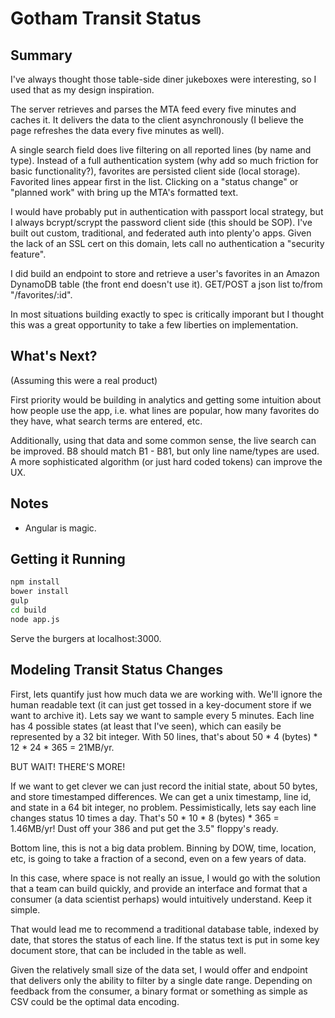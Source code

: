 Gotham Transit Status
=====================

Summary
-------

I've always thought those table-side diner jukeboxes were interesting, so I used that as my design inspiration.

The server retrieves and parses the MTA feed every five minutes and caches it. It delivers the data to the client asynchronously (I believe the page refreshes the data every five minutes as well).

A single search field does live filtering on all reported lines (by name and type). Instead of a full authentication system (why add so much friction for basic functionality?), favorites are persisted client side (local storage). Favorited lines appear first in the list. Clicking on a "status change" or "planned work" with bring up the MTA's formatted text.

I would have probably put in authentication with passport local strategy, but I always bcrypt/scrypt the password client side (this should be SOP). I've built out custom, traditional, and federated auth into plenty'o apps. Given the lack of an SSL cert on this domain, lets call no authentication a "security feature". 

I did build an endpoint to store and retrieve a user's favorites in an Amazon DynamoDB table (the front end doesn't use it). GET/POST a json list to/from "/favorites/:id". 

In most situations building exactly to spec is critically imporant but I thought this was a great opportunity to take a few liberties on implementation.


What's Next? 
------------
(Assuming this were a real product)

First priority would be building in analytics and getting some intuition about how people use the app, i.e. what lines are popular, how many favorites do they have, what search terms are entered, etc.

Additionally, using that data and some common sense, the live search can be improved. B8 should match B1 - B81, but only line name/types are used. A more sophisticated algorithm (or just hard coded tokens) can improve the UX.

Notes
-----

  * Angular is magic.


Getting it Running
------------------

```bash
npm install
bower install
gulp
cd build
node app.js

```
Serve the burgers at localhost:3000.


Modeling Transit Status Changes
-------------------------------

First, lets quantify just how much data we are working with. We'll ignore the human readable text (it can just get tossed in a key-document store if we want to archive it). Lets say we want to sample every 5 minutes. Each line has 4 possible states (at least that I've seen), which can easily be represented by a 32 bit integer. With 50 lines, that's about 50 * 4 (bytes) * 12 * 24 * 365 = 21MB/yr.

BUT WAIT! THERE'S MORE!

If we want to get clever we can just record the initial state, about 50 bytes, and store timestamped differences. We can get a unix timestamp, line id, and state in a 64 bit integer, no problem. Pessimistically, lets say each line changes status 10 times a day. That's 50 * 10 * 8 (bytes) * 365 = 1.46MB/yr! Dust off your 386 and put get the 3.5" floppy's ready. 

Bottom line, this is not a big data problem. Binning by DOW, time, location, etc, is going to take a fraction of a second, even on a few years of data. 

In this case, where space is not really an issue, I would go with the solution that a team can build quickly, and provide an interface and format that a consumer (a data scientist perhaps) would intuitively understand. Keep it simple.

That would lead me to recommend a traditional database table, indexed by date, that stores the status of each line. If the status text is put in some key document store, that can be included in the table as well.

Given the relatively small size of the data set, I would offer and endpoint that delivers only the ability to filter by a single date range. Depending on feedback from the consumer, a binary format or something as simple as CSV could be the optimal data encoding. 




